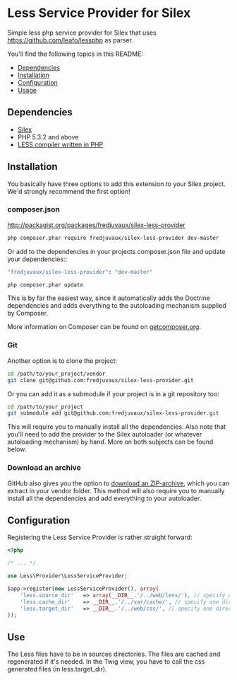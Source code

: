# Less Service Provider for Silex
Simple less php service provider for Silex that uses https://github.com/leafo/lessphp as parser.

You'll find the following topics in this README:
*   [Dependencies](#dependencies)
*   [Installation](#installation)
*   [Configuration](#configuration)
*   [Usage](#usage)

## Dependencies
*   [Silex](http://silex.sensiolabs.org/)
*   PHP 5.3.2 and above
*   [LESS compiler written in PHP](https://github.com/leafo/lessphp)

## Installation
You basically have three options to add this extension to your Silex project. We'd strongly recommend the first option!

### composer.json
http://packagist.org/packages/fredjuvaux/silex-less-provider

```bash
php composer.phar require fredjuvaux/silex-less-provider dev-master
```

Or add to the dependencies in your projects composer.json file and update your dependencies::

```bash
"fredjuvaux/silex-less-provider": "dev-master"
```

```bash
php composer.phar update
```

This is by far the easiest way, since it automatically adds the Doctrine dependencies and adds everything to the autoloading mechanism supplied by Composer.

More information on Composer can be found on [getcomposer.org](http://getcomposer.org/).

### Git
Another option is to clone the project:

```bash
cd /path/to/your_project/vendor
git clone git@github.com:fredjuvaux/silex-less-provider.git
```

Or you can add it as a submodule if your project is in a git repository too:

```bash
cd /path/to/your_project
git submodule add git@github.com:fredjuvaux/silex-less-provider.git
```

This will require you to manually install all the dependencies. Also note that you'll need to add the provider to the Silex autoloader (or whatever autoloading mechanism) by hand. More on both subjects can be found below.

### Download an archive
GitHub also gives you the option to [download an ZIP-archive](https://github.com/fredjuvaux/silex-less-provider/zipball/master), which you can extract in your vendor folder. This method will also require you to manually install all the dependencies and add everything to your autoloader.


## Configuration

Registering the Less Service Provider is rather straight forward:

```php
<?php

/* ... */

use Less\Provider\LessServiceProvider;

$app->register(new LessServiceProvider(), array(
    'less.source_dir'   => array(__DIR__.'/../web/less/'), // specify one or serveral directories for sources
    'less.cache_dir'    => __DIR__.'/../var/cache/', // specify one directory for caching files
    'less.target_dir'   => __DIR__.'/../web/css/', // specify one directory for compiled files
));
```

## Use

The Less files have to be in sources directories. The files are cached and regenerated if it's needed.
In the Twig view, you have to call the css generated files (in less.target_dir).
